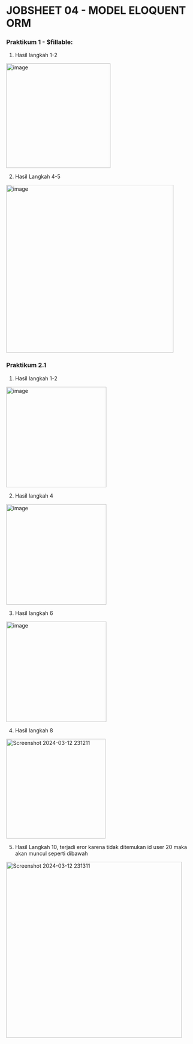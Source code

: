 # JOBSHEET 04 - MODEL ELOQUENT ORM

### Praktikum 1 - $fillable:
1. Hasil langkah 1-2
<img width="278" alt="image" src="https://github.com/Gadhispaaa/PEMOGRAMAN-WEB-LANJUT/assets/91443563/cab9f9a3-eb09-4e1d-b718-150e299a6602">

2. Hasil Langkah 4-5
<img width="446" alt="image" src="https://github.com/Gadhispaaa/PEMOGRAMAN-WEB-LANJUT/assets/91443563/d86eef4f-571e-406b-9d91-a73e87ea5698">

### Praktikum 2.1
1. Hasil langkah 1-2
<img width="267" alt="image" src="https://github.com/Gadhispaaa/PEMOGRAMAN-WEB-LANJUT/assets/91443563/34ecaf00-c21f-4e78-896c-529ff2daeebc">

2. Hasil langkah 4
<img width="267" alt="image" src="https://github.com/Gadhispaaa/PEMOGRAMAN-WEB-LANJUT/assets/91443563/34ecaf00-c21f-4e78-896c-529ff2daeebc">

3. Hasil langkah 6
<img width="267" alt="image" src="https://github.com/Gadhispaaa/PEMOGRAMAN-WEB-LANJUT/assets/91443563/34ecaf00-c21f-4e78-896c-529ff2daeebc">

4. Hasil langkah 8
<img width="265" alt="Screenshot 2024-03-12 231211" src="https://github.com/Gadhispaaa/PEMOGRAMAN-WEB-LANJUT/assets/91443563/96b978a0-6df7-47f9-b0cd-a9516ff81e33">

5. Hasil Langkah 10, terjadi eror karena tidak ditemukan id user 20 maka akan muncul seperti dibawah
<img width="468" alt="Screenshot 2024-03-12 231311" src="https://github.com/Gadhispaaa/PEMOGRAMAN-WEB-LANJUT/assets/91443563/6b8bc43f-6707-4f37-9b90-89f7429f54a8">


